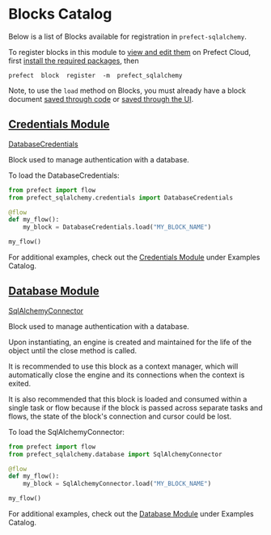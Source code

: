 # Blocks Catalog

Below is a list of Blocks available for registration in  `prefect-sqlalchemy`.

To register blocks in this module to  [view and edit them](https://orion-docs.prefect.io/ui/blocks/)  on Prefect Cloud, first  [install the required packages](https://prefecthq.github.io/prefect-sqlalchemy/#installation), then

`prefect  block  register  -m  prefect_sqlalchemy` 

Note, to use the `load` method on Blocks, you must already have a block document [saved through code](https://orion-docs.prefect.io/concepts/blocks/#saving-blocks) or [saved through the UI](https://orion-docs.prefect.io/ui/blocks/).

## [Credentials Module](https://prefecthq.github.io/prefect-sqlalchemy/credentials/#prefect_sqlalchemy.credentials)

[DatabaseCredentials](https://prefecthq.github.io/prefect-sqlalchemy/credentials/#prefect_sqlalchemy.credentials.DatabaseCredentials)

Block used to manage authentication with a database.

To load the DatabaseCredentials:

```python
from prefect import flow
from prefect_sqlalchemy.credentials import DatabaseCredentials

@flow
def my_flow():
    my_block = DatabaseCredentials.load("MY_BLOCK_NAME")

my_flow() 
```
For additional examples, check out the [Credentials Module](https://prefecthq.github.io/prefect-sqlalchemy/examples_catalog/#credentials-module) under Examples Catalog.

## [Database Module](https://prefecthq.github.io/prefect-sqlalchemy/database/#prefect_sqlalchemy.database)

[SqlAlchemyConnector](https://prefecthq.github.io/prefect-sqlalchemy/database/#prefect_sqlalchemy.database.SqlAlchemyConnector)

Block used to manage authentication with a database.

Upon instantiating, an engine is created and maintained for the life of the object until the close method is called.

It is recommended to use this block as a context manager, which will automatically close the engine and its connections when the context is exited.

It is also recommended that this block is loaded and consumed within a single task or flow because if the block is passed across separate tasks and flows, the state of the block's connection and cursor could be lost.

To load the SqlAlchemyConnector:

```python
from prefect import flow
from prefect_sqlalchemy.database import SqlAlchemyConnector

@flow
def my_flow():
    my_block = SqlAlchemyConnector.load("MY_BLOCK_NAME")

my_flow() 
```

For additional examples, check out the [Database Module](https://prefecthq.github.io/prefect-sqlalchemy/examples_catalog/#database-module) under Examples Catalog.